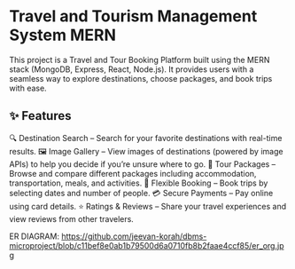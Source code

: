 # Travel and Tourism Management System MERN

This project is a Travel and Tour Booking Platform built using the MERN stack (MongoDB, Express, React, Node.js).
It provides users with a seamless way to explore destinations, choose packages, and book trips with ease.

✨ Features
---------------------------------------------------------------------------------------------------------------------------------------------------------------------------------
🔍 Destination Search – Search for your favorite destinations with real-time results.
🖼 Image Gallery – View images of destinations (powered by image APIs) to help you decide if you’re unsure where to go.
🎒 Tour Packages – Browse and compare different packages including accommodation, transportation, meals, and activities.
📅 Flexible Booking – Book trips by selecting dates and number of people.
💳 Secure Payments – Pay online using card details.
⭐ Ratings & Reviews – Share your travel experiences and view reviews from other travelers.

ER DIAGRAM:
https://github.com/jeevan-korah/dbms-microproject/blob/c11bef8e0ab1b79500d6a0710fb8b2faae4ccf85/er_org.jpg




